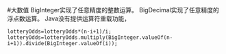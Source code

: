 #大数值
BigInteger实现了任意精度的整数运算。
BigDecimal实现了任意精度的浮点数运算。
Java没有提供运算符重载功能，
```
lotteryOdds=lotteryOdds*(n-i+1)/i;
lotteryOdds=lotteryOdds.multiply(BigInteger.valueOf(n-i+1)).divide(BigInteger.valueOf(i));
```